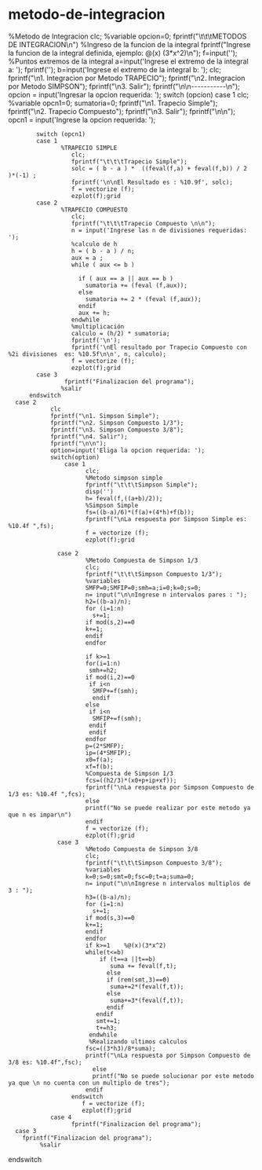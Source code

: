 # metodo-de-integracion

%Metodo de Integracion
clc;
%variable
opcion=0;
fprintf("\t\t\tMETODOS DE INTEGRACION\n")
%Ingreso de la funcion de la integral
fprintf("Ingrese la funcion de la integral definida, ejemplo: @(x) (3*x^2)\n");
f=input('');
%Puntos extremos de la integral
a=input('Ingrese el extremo de la integral a: ');
fprintf('');
b=input('Ingrese el extremo de la integral b: ');
clc;
fprintf("\n1. Integracion por Metodo TRAPECIO");
fprintf("\n2. Integracion por Metodo SIMPSON");
fprintf("\n3. Salir");
fprintf("\n\n-----------\n");
opcion = input('Ingresar la opcion requerida: ');
switch (opcion)
      case 1
            clc;
            %variable
            opcn1=0;
            sumatoria=0;
            fprintf("\n1. Trapecio Simple");
            fprintf("\n2. Trapecio Compuesto");
            fprintf("\n3. Salir");
            fprintf("\n\n");
            opcn1 = input('Ingrese la opcion requerida: ');

            switch (opcn1)
            case 1
                   %TRAPECIO SIMPLE
                      clc;
                      fprintf("\t\t\tTrapecio Simple");
                      solc = ( b - a ) *  ((feval(f,a) + feval(f,b)) / 2 )*(-1) ;
                      fprintf('\n\nEl Resultado es : %10.9f', solc);
                      f = vectorize (f);
                      ezplot(f);grid
            case 2
                   %TRAPECIO COMPUESTO
                      clc;
                      fprintf("\t\t\tTrapecio Compuesto \n\n");
                      n = input('Ingrese las n de divisiones requeridas: ');
                      %calculo de h 
                      h = ( b - a ) / n;
                      aux = a ; 
                      while ( aux <= b )
                        
                        if ( aux == a || aux == b )
                          sumatoria += (feval (f,aux));
                        else
                          sumatoria += 2 * (feval (f,aux));
                        endif
                        aux += h; 
                      endwhile
                      %multiplicación
                      calculo = (h/2) * sumatoria; 
                      fprintf('\n');
                      fprintf('\nEl resultado por Trapecio Compuesto con %2i divisiones  es: %10.5f\n\n', n, calculo);
                      f = vectorize (f);
                      ezplot(f);grid
            case 3
                    fprintf("Finalizacion del programa");
                   %salir            
          endswitch
      case 2
                clc
                fprintf("\n1. Simpson Simple");
                fprintf("\n2. Simpson Compuesto 1/3");
                fprintf("\n3. Simpson Compuesto 3/8");
                fprintf("\n4. Salir");
                fprintf("\n\n");
                option=input('Eliga la opcion requerida: ');
                switch(option)
                    case 1
                          clc;
                          %Metodo simpson simple
                          fprintf("\t\t\tSimpson Simple");
                          disp('')
                          h= feval(f,((a+b)/2));
                          %Simpson Simple
                          fs=((b-a)/6)*(f(a)+(4*h)+f(b));
                          fprintf("\nLa respuesta por Simpson Simple es: %10.4f ",fs);
                          f = vectorize (f);
                          ezplot(f);grid
                    		
                  case 2 
                          %Metodo Compuesta de Simpson 1/3
                          clc;
                          fprintf("\t\t\tSimpson Compuesto 1/3");
                          %variables
                          SMFP=0;SMFIP=0;smh=a;i=0;k=0;s=0;
                          n= input("\n\nIngrese n intervalos pares : ");
                          h2=((b-a)/n);
                          for (i=1:n)
                            s+=1;
                          if mod(s,2)==0
                          k+=1;
                          endif
                          endfor

                          if k>=1
                          for(i=1:n)
                           smh+=h2;
                          if mod(i,2)==0
                           if i<n
                            SMFP+=f(smh);
                            endif
                          else
                           if i<n
                            SMFIP+=f(smh);
                           endif
                           endif
                          endfor
                          p=(2*SMFP);
                          ip=(4*SMFIP);
                          x0=f(a);
                          xf=f(b);
                          %Compuesta de Simpson 1/3
                          fcs=((h2/3)*(x0+p+ip+xf));
                          fprintf("\nLa respuesta por Simpson Compuesto de 1/3 es: %10.4f ",fcs);
                          else 
                          printf("No se puede realizar por este metodo ya que n es impar\n")
                          endif
                          f = vectorize (f);
                          ezplot(f);grid
                  case 3   
                          %Metodo Compuesta de Simpson 3/8
                          clc;
                          fprintf("\t\t\tSimpson Compuesto 3/8");
                          %variables
                          k=0;s=0;smt=0;fsc=0;t=a;suma=0;
                          n= input("\n\nIngrese n intervalos multiplos de 3 : ");
                          h3=((b-a)/n);
                          for (i=1:n)
                            s+=1;
                          if mod(s,3)==0
                          k+=1;
                          endif
                          endfor
                          if k>=1    %@(x)(3*x^2)
                          while(t<=b)
                              if (t==a ||t==b)
                                 suma += feval(f,t);
                                else
                                if (rem(smt,3)==0)
                                 suma+=2*(feval(f,t));
                                else
                                 suma+=3*(feval(f,t));
                                endif
                             endif
                             smt+=1;
                             t+=h3;
                           endwhile
                           %Realizando ultimos calculos
                          fsc=((3*h3)/8*suma);
                          printf("\nLa respuesta por Simpson Compuesto de 3/8 es: %10.4f",fsc);
                            else
                            printf("No se puede solucionar por este metodo ya que \n no cuenta con un multiplo de tres");
                          endif
                      endswitch
                         f = vectorize (f);
                         ezplot(f);grid
                case 4
                      fprintf("Finalizacion del programa");
      case 3
        fprintf("Finalizacion del programa");
             %salir  
endswitch 
